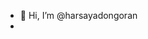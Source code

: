 - 👋 Hi, I’m @harsayadongoran
- 


<!---
harsayadongoran/harsayadongoran is a ✨ special ✨ repository because its `README.md` (this file) appears on your GitHub profile.
You can click the Preview link to take a look at your changes.
--->
